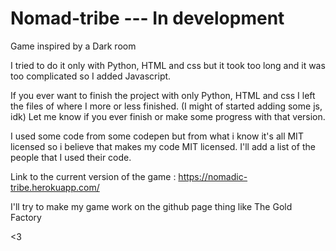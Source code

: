# Nomad-tribe --- In development

Game inspired by a Dark room

I tried to do it only with Python, HTML and css but it took too long and it was too complicated so I added Javascript.

If you ever want to finish the project with only Python, HTML and css I left the files of where I more or less finished. (I might of started adding some js, idk)
Let me know if you ever finish or make some progress with that version.

I used some code from some codepen but from what i know it's all MIT licensed so i believe that makes my code MIT licensed. 
I'll add a list of the people that I used their code.

Link to the current version of the game : https://nomadic-tribe.herokuapp.com/

I'll try to make my game work on the github page thing like The Gold Factory

<3

